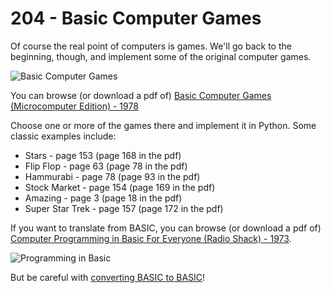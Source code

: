 # 204 - Basic Computer Games

Of course the real point of computers is games. We'll go back to the beginning, though, and implement some of the original computer
games.

![Basic Computer Games](../assets/Basic_Computer_Games_Microcomputer_Edition_0000-inline.jpg)

You can browse (or download a pdf of) [Basic Computer Games (Microcomputer Edition) - 1978](https://archive.org/details/basic-computer-games-microcomputer-edition_202207/mode/2up)

Choose one or more of the games there and implement it in Python. Some classic examples include:

  * Stars - page 153 (page 168 in the pdf)
  * Flip Flop - page 63 (page 78 in the pdf)
  * Hammurabi - page 78 (page 93 in the pdf)
  * Stock Market - page 154 (page 169 in the pdf)
  * Amazing - page 3 (page 18 in the pdf)
  * Super Star Trek - page 157 (page 172 in the pdf)

If you want to translate from BASIC, you can browse (or download a pdf of) [Computer Programming in Basic For Everyone (Radio Shack) - 1973](https://archive.org/details/Computer_Programming_in_BASIC_for_Everyone_1973_Houghton_Miflin).

![Programming in Basic](../assets/computer-programming-in-basic-for-everyone-inline.jpg)

But be careful with [converting BASIC to BASIC](../assets/basic-conversion.pdf)!